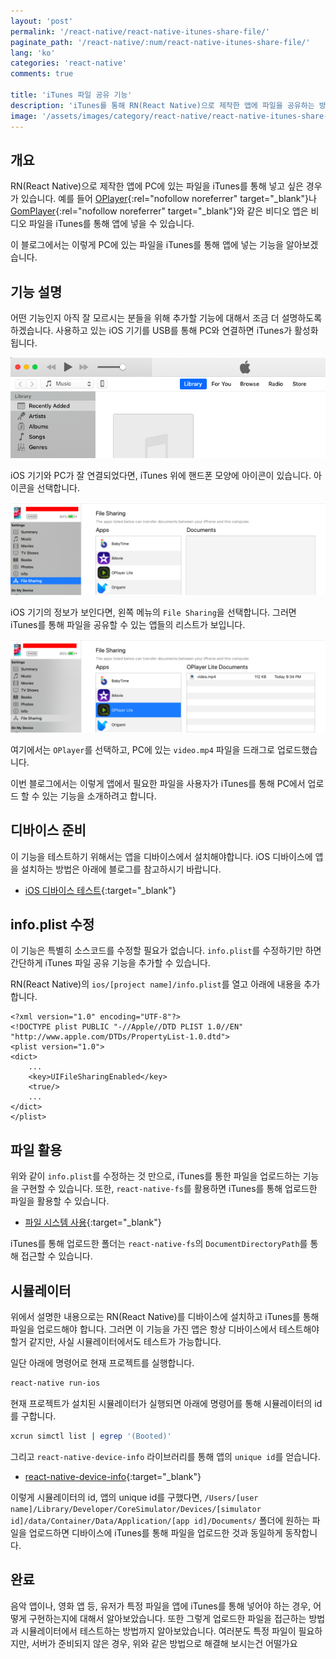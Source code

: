```yaml
---
layout: 'post'
permalink: '/react-native/react-native-itunes-share-file/'
paginate_path: '/react-native/:num/react-native-itunes-share-file/'
lang: 'ko'
categories: 'react-native'
comments: true

title: 'iTunes 파일 공유 기능'
description: 'iTunes를 통해 RN(React Native)으로 제작한 앱에 파일을 공유하는 방법에 대해서 알아봅니다.'
image: '/assets/images/category/react-native/react-native-itunes-share-file/background.jpg'
---
```



## 개요
RN(React Native)으로 제작한 앱에 PC에 있는 파일을 iTunes를 통해 넣고 싶은 경우가 있습니다. 예를 들어 [OPlayer](https://itunes.apple.com/app/oplayer-video-player-classic-media-streaming/id344784375?mt=8&ign-mpt=uo%3D8){:rel="nofollow noreferrer" target="_blank"}나 [GomPlayer](https://itunes.apple.com/app/gom-player/id672542880?mt=8){:rel="nofollow noreferrer" target="_blank"}와 같은 비디오 앱은 비디오 파일을 iTunes를 통해 앱에 넣을 수 있습니다.

이 블로그에서는 이렇게 PC에 있는 파일을 iTunes를 통해 앱에 넣는 기능을 알아보겠습니다.


## 기능 설명
어떤 기능인지 아직 잘 모르시는 분들을 위해 추가할 기능에 대해서 조금 더 설명하도록 하겠습니다. 사용하고 있는 iOS 기기를 USB를 통해 PC와 연결하면 iTunes가 활성화됩니다.

![itunes에 휴대폰 연결](/assets/images/category/react-native/react-native-itunes-share-file/connect-itunes.png)

iOS 기기와 PC가 잘 연결되었다면, iTunes 위에 핸드폰 모양에 아이콘이 있습니다. 아이콘을 선택합니다.

![itunes에 휴대폰 정보](/assets/images/category/react-native/react-native-itunes-share-file/iphone-info.png)

iOS 기기의 정보가 보인다면, 왼쪽 메뉴의 ```File Sharing```을 선택합니다. 그러면 iTunes를 통해 파일을 공유할 수 있는 앱들의 리스트가 보입니다.

![itunes 파일 업로드](/assets/images/category/react-native/react-native-itunes-share-file/upload-file.png)

여기에서는 ```OPlayer```를 선택하고, PC에 있는 ```video.mp4``` 파일을 드래그로 업로드했습니다.

이번 블로그에서는 이렇게 앱에서 필요한 파일을 사용자가 iTunes를 통해 PC에서 업로드 할 수 있는 기능을 소개하려고 합니다.


## 디바이스 준비
이 기능을 테스트하기 위해서는 앱을 디바이스에서 설치해야합니다. iOS 디바이스에 앱을 설치하는 방법은 아래에 블로그를 참고하시기 바랍니다.

- [iOS 디바이스 테스트]({{site.url}}/{{page.categories}}/ios-test-on-device/){:target="_blank"}


## info.plist 수정
이 기능은 특별히 소스코드를 수정할 필요가 없습니다. ```info.plist```를 수정하기만 하면 간단하게 iTunes 파일 공유 기능을 추가할 수 있습니다.

RN(React Native)의 ```ios/[project name]/info.plist```를 열고 아래에 내용을 추가합니다.

```
<?xml version="1.0" encoding="UTF-8"?>
<!DOCTYPE plist PUBLIC "-//Apple//DTD PLIST 1.0//EN" "http://www.apple.com/DTDs/PropertyList-1.0.dtd">
<plist version="1.0">
<dict>
    ...
    <key>UIFileSharingEnabled</key>
    <true/>
    ...
</dict>
</plist>
```

## 파일 활용
위와 같이 ```info.plist```를 수정하는 것 만으로, iTunes를 통한 파일을 업로드하는 기능을 구현할 수 있습니다. 또한, ```react-native-fs```를 활용하면 iTunes를 통해 업로드한 파일을 활용할 수 있습니다.

- [파일 시스템 사용]({{site.url}}/{{page.categories}}/react-native-fs/){:target="_blank"}

iTunes를 통해 업로드한 폴더는 ```react-native-fs```의 ```DocumentDirectoryPath```를 통해 접근할 수 있습니다.


## 시뮬레이터
위에서 설명한 내용으로는 RN(React Native)를 디바이스에 설치하고 iTunes를 통해 파일을 업로드해야 합니다. 그러면 이 기능을 가진 앱은 항상 디바이스에서 테스트해야 할거 같지만, 사실 시뮬레이터에서도 테스트가 가능합니다.

일단 아래에 명령어로 현재 프로젝트를 실행합니다.

```bash
react-native run-ios
```

현재 프로젝트가 설치된 시뮬레이터가 실행되면 아래에 명령어를 통해 시뮬레이터의 id를 구합니다.

```bash
xcrun simctl list | egrep '(Booted)'
```

그리고 ```react-native-device-info``` 라이브러리를 통해 앱의 ```unique id```를 얻습니다.

- [react-native-device-info]({{site.url}}/{{page.categories}}/react-native-device-info/){:target="_blank"}

이렇게 시뮬레이터의 id, 앱의 unique id를 구했다면, ```/Users/[user name]/Library/Developer/CoreSimulator/Devices/[simulator id]/data/Container/Data/Application/[app id]/Documents/``` 폴더에 원하는 파일을 업로드하면 디바이스에 iTunes를 통해 파일을 업로드한 것과 동일하게 동작합니다.


## 완료
음악 앱이나, 영화 앱 등, 유저가 특정 파일을 앱에 iTunes를 통해 넣어야 하는 경우, 어떻게 구현하는지에 대해서 알아보았습니다. 또한 그렇게 업로드한 파일을 접근하는 방법과 시뮬레이터에서 테스트하는 방법까지 알아보았습니다. 여러분도 특정 파일이 필요하지만, 서버가 준비되지 않은 경우, 위와 같은 방법으로 해결해 보시는건 어떨가요